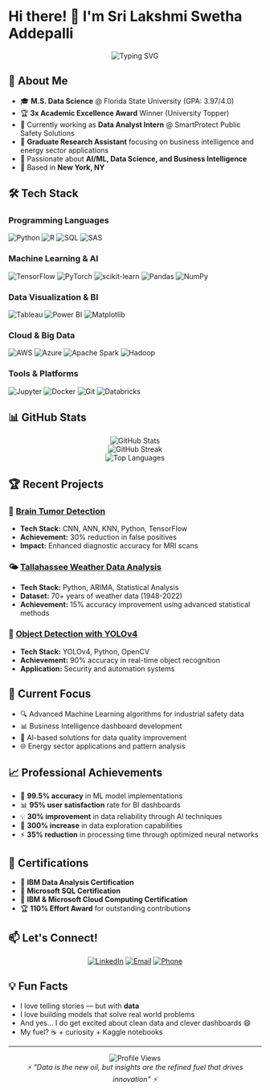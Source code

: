 # Hi there! 👋 I'm Sri Lakshmi Swetha Addepalli

<div align="center">
  <img src="https://readme-typing-svg.herokuapp.com?font=Fira+Code&pause=1000&color=36BCF7&center=true&vCenter=true&width=435&lines=AI+%26+Machine+Learning+Engineer;Data+Scientist+%7C+Data+Analyst;Graduate+Research+Assistant;Always+learning+new+things" alt="Typing SVG" />
</div>

## 🚀 About Me

- 🎓 **M.S. Data Science** @ Florida State University (GPA: 3.97/4.0)
- 🏆 **3x Academic Excellence Award** Winner (University Topper)
- 💼 Currently working as **Data Analyst Intern** @ SmartProtect Public Safety Solutions
- 🔬 **Graduate Research Assistant** focusing on business intelligence and energy sector applications
- 🌱 Passionate about **AI/ML, Data Science, and Business Intelligence**
- 📍 Based in **New York, NY**

## 🛠️ Tech Stack

### Programming Languages
![Python](https://img.shields.io/badge/Python-3776AB?style=for-the-badge&logo=python&logoColor=white)
![R](https://img.shields.io/badge/R-276DC3?style=for-the-badge&logo=r&logoColor=white)
![SQL](https://img.shields.io/badge/SQL-4479A1?style=for-the-badge&logo=mysql&logoColor=white)
![SAS](https://img.shields.io/badge/SAS-1E4C96?style=for-the-badge&logo=sas&logoColor=white)

### Machine Learning & AI
![TensorFlow](https://img.shields.io/badge/TensorFlow-FF6F00?style=for-the-badge&logo=tensorflow&logoColor=white)
![PyTorch](https://img.shields.io/badge/PyTorch-EE4C2C?style=for-the-badge&logo=pytorch&logoColor=white)
![scikit-learn](https://img.shields.io/badge/scikit--learn-F7931E?style=for-the-badge&logo=scikit-learn&logoColor=white)
![Pandas](https://img.shields.io/badge/pandas-150458?style=for-the-badge&logo=pandas&logoColor=white)
![NumPy](https://img.shields.io/badge/NumPy-013243?style=for-the-badge&logo=numpy&logoColor=white)

### Data Visualization & BI
![Tableau](https://img.shields.io/badge/Tableau-E97627?style=for-the-badge&logo=tableau&logoColor=white)
![Power BI](https://img.shields.io/badge/Power%20BI-F2C811?style=for-the-badge&logo=powerbi&logoColor=black)
![Matplotlib](https://img.shields.io/badge/Matplotlib-11557C?style=for-the-badge&logo=matplotlib&logoColor=white)

### Cloud & Big Data
![AWS](https://img.shields.io/badge/AWS-232F3E?style=for-the-badge&logo=amazon-aws&logoColor=white)
![Azure](https://img.shields.io/badge/Azure-0078D4?style=for-the-badge&logo=microsoft-azure&logoColor=white)
![Apache Spark](https://img.shields.io/badge/Apache%20Spark-E25A1C?style=for-the-badge&logo=apache-spark&logoColor=white)
![Hadoop](https://img.shields.io/badge/Hadoop-66CCFF?style=for-the-badge&logo=apache-hadoop&logoColor=black)

### Tools & Platforms
![Jupyter](https://img.shields.io/badge/Jupyter-F37626?style=for-the-badge&logo=jupyter&logoColor=white)
![Docker](https://img.shields.io/badge/Docker-2496ED?style=for-the-badge&logo=docker&logoColor=white)
![Git](https://img.shields.io/badge/Git-F05032?style=for-the-badge&logo=git&logoColor=white)
![Databricks](https://img.shields.io/badge/Databricks-FF3621?style=for-the-badge&logo=databricks&logoColor=white)

## 📊 GitHub Stats

<div align="center">
  <img src="https://github-readme-stats.vercel.app/api?username=YOUR_USERNAME&show_icons=true&theme=radical" alt="GitHub Stats" />
</div>

<div align="center">
  <img src="https://github-readme-streak-stats.herokuapp.com/?user=YOUR_USERNAME&theme=radical" alt="GitHub Streak" />
</div>

<div align="center">
  <img src="https://github-readme-stats.vercel.app/api/top-langs/?username=YOUR_USERNAME&layout=compact&theme=radical" alt="Top Languages" />
</div>

## 🏆 Recent Projects

### 🧠 [Brain Tumor Detection](https://github.com/YOUR_USERNAME/brain-tumor-detection)
- **Tech Stack:** CNN, ANN, KNN, Python, TensorFlow
- **Achievement:** 30% reduction in false positives
- **Impact:** Enhanced diagnostic accuracy for MRI scans

### 🌤️ [Tallahassee Weather Data Analysis](https://github.com/YOUR_USERNAME/weather-analysis)
- **Tech Stack:** Python, ARIMA, Statistical Analysis
- **Dataset:** 70+ years of weather data (1948-2022)
- **Achievement:** 15% accuracy improvement using advanced statistical methods

### 🎯 [Object Detection with YOLOv4](https://github.com/YOUR_USERNAME/yolo-object-detection)
- **Tech Stack:** YOLOv4, Python, OpenCV
- **Achievement:** 90% accuracy in real-time object recognition
- **Application:** Security and automation systems

## 🎯 Current Focus

- 🔍 Advanced Machine Learning algorithms for industrial safety data
- 📊 Business Intelligence dashboard development
- 🤖 AI-based solutions for data quality improvement
- 🌐 Energy sector applications and pattern analysis

## 📈 Professional Achievements

- 🏅 **99.5% accuracy** in ML model implementations
- 📊 **95% user satisfaction** rate for BI dashboards
- 💡 **30% improvement** in data reliability through AI techniques
- 🚀 **300% increase** in data exploration capabilities
- ⚡ **35% reduction** in processing time through optimized neural networks

## 🌟 Certifications

- 📜 **IBM Data Analysis Certification**
- 📜 **Microsoft SQL Certification**
- 📜 **IBM & Microsoft Cloud Computing Certification**
- 🏆 **110% Effort Award** for outstanding contributions

## 📫 Let's Connect!

<div align="center">
  
[![LinkedIn](https://img.shields.io/badge/LinkedIn-0077B5?style=for-the-badge&logo=linkedin&logoColor=white)](https://www.linkedin.com/in/swetha-addepalli)
[![Email](https://img.shields.io/badge/Email-D14836?style=for-the-badge&logo=gmail&logoColor=white)](mailto:sa23m@fsu.edu)
[![Phone](https://img.shields.io/badge/Phone-25D366?style=for-the-badge&logo=phone&logoColor=white)](tel:+18504057886)

</div>

## 💡 Fun Facts

- I love telling stories — but with **data**
- I love building models that solve real world problems
- And yes... I do get excited about clean data and clever dashboards 😄  
- My fuel? ☕ + curiosity + Kaggle notebooks

---

<div align="center">
  <img src="https://komarev.com/ghpvc/?username=YOUR_USERNAME&color=blueviolet" alt="Profile Views" />
</div>

<div align="center">
  <i>⚡ "Data is the new oil, but insights are the refined fuel that drives innovation" ⚡</i>
</div>
